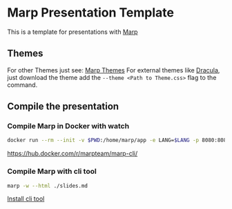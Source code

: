 # Marp Presentation Template
This is a template for presentations with [Marp](https://github.com/marp-team/marp)

## Themes
For other Themes just see: [Marp Themes](https://github.com/marp-team/marp-core/blob/main/themes/README.md)
For external themes like [Dracula](https://github.com/dracula/marp), just download the theme add the ```--theme <Path to Theme.css>``` flag to the command.

## Compile the presentation
### Compile Marp in Docker with watch 
```Bash
docker run --rm --init -v $PWD:/home/marp/app -e LANG=$LANG -p 8080:8080 -p 37717:37717 marpteam/marp-cli -w --html ./slides.md
```
https://hub.docker.com/r/marpteam/marp-cli/

### Compile Marp with cli tool
```Bash
marp -w --html ./slides.md
```
[Install cli tool](https://github.com/marp-team/marp-cli?tab=readme-ov-file#install)
